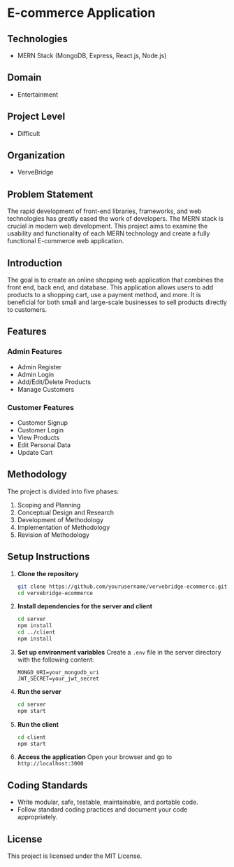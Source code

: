 
# E-commerce Application

## Technologies
- MERN Stack (MongoDB, Express, React.js, Node.js)

## Domain
- Entertainment

## Project Level
- Difficult

## Organization
- VerveBridge

## Problem Statement
The rapid development of front-end libraries, frameworks, and web technologies has greatly eased the work of developers. The MERN stack is crucial in modern web development. This project aims to examine the usability and functionality of each MERN technology and create a fully functional E-commerce web application.

## Introduction
The goal is to create an online shopping web application that combines the front end, back end, and database. This application allows users to add products to a shopping cart, use a payment method, and more. It is beneficial for both small and large-scale businesses to sell products directly to customers.

## Features
### Admin Features
- Admin Register
- Admin Login
- Add/Edit/Delete Products
- Manage Customers

### Customer Features
- Customer Signup
- Customer Login
- View Products
- Edit Personal Data
- Update Cart

## Methodology
The project is divided into five phases:
1. Scoping and Planning
2. Conceptual Design and Research
3. Development of Methodology
4. Implementation of Methodology
5. Revision of Methodology

## Setup Instructions
1. **Clone the repository**
    ```sh
    git clone https://github.com/yourusername/vervebridge-ecommerce.git
    cd vervebridge-ecommerce
    ```

2. **Install dependencies for the server and client**
    ```sh
    cd server
    npm install
    cd ../client
    npm install
    ```

3. **Set up environment variables**
    Create a `.env` file in the server directory with the following content:
    ```env
    MONGO_URI=your_mongodb_uri
    JWT_SECRET=your_jwt_secret
    ```

4. **Run the server**
    ```sh
    cd server
    npm start
    ```

5. **Run the client**
    ```sh
    cd client
    npm start
    ```

6. **Access the application**
    Open your browser and go to `http://localhost:3000`

## Coding Standards
- Write modular, safe, testable, maintainable, and portable code.
- Follow standard coding practices and document your code appropriately.

## License
This project is licensed under the MIT License.
